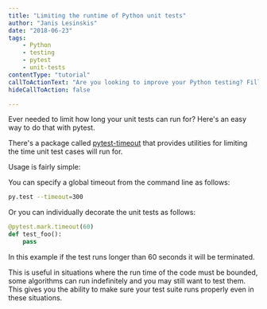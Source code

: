 ```yaml
---
title: "Limiting the runtime of Python unit tests"
author: "Janis Lesinskis"
date: "2018-06-23"
tags:
    - Python
    - testing
    - pytest
    - unit-tests
contentType: "tutorial"
callToActionText: "Are you looking to improve your Python testing? Fill in the form below with some details and one of our Python experts will get back to you."
hideCallToAction: false

---
```


Ever needed to limit how long your unit tests can run for? Here's an easy way to do that with pytest.

There's a package called [pytest-timeout](https://pypi.org/project/pytest-timeout/) that provides utilities for limiting the time unit test cases will run for.

Usage is fairly simple:

You can specify a global timeout from the command line as follows:

```sh
py.test --timeout=300
```

Or you can individually decorate the unit tests as follows:

```python
@pytest.mark.timeout(60)
def test_foo():
    pass
```

In this example if the test runs longer than 60 seconds it will be terminated.

This is useful in situations where the run time of the code must be bounded, some algorithms can run indefinitely and you may still want to test them. This gives you the ability to make sure your test suite runs properly even in these situations.